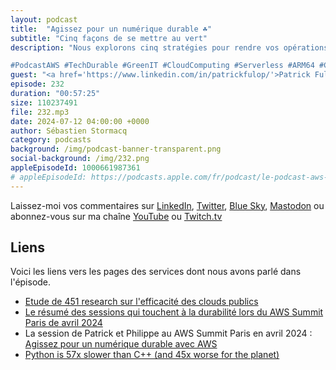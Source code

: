 ```yaml
---
layout: podcast
title:  "Agissez pour un numérique durable ☘️"
subtitle: "Cinq façons de se mettre au vert"
description: "Nous explorons cinq stratégies pour rendre vos opérations IT plus écologiques et efficientes. Que vous soyez un développeur, un architecte de solutions, ou simplement passionné par la tech durable, cet épisode est fait pour vous ! N'oubliez pas de vous abonner pour ne manquer aucun de nos futurs épisodes où nous décryptons les dernières tendances et technologies du cloud AWS !

#PodcastAWS #TechDurable #GreenIT #CloudComputing #Serverless #ARM64 #CodeOptimisation #DataResponsibility #AWSenFrançais"
guest: "<a href='https://www.linkedin.com/in/patrickfulop/'>Patrick Fulop, VP CLoud Operations chez Thales Digital Identity</a> et <a href='https://www.linkedin.com/in/philippedesmaison/'>Philippe Desmaison</a>, Head of Sustainability, AWS France"
episode: 232
duration: "00:57:25" 
size: 110237491
file: 232.mp3
date: 2024-07-12 04:00:00 +0000
author: Sébastien Stormacq
category: podcasts
background: /img/podcast-banner-transparent.png
social-background: /img/232.png
appleEpisodeId: 1000661987361
# appleEpisodeId: https://podcasts.apple.com/fr/podcast/le-podcast-aws-en-français/id1452118442
---
```


Laissez-moi vos commentaires sur [LinkedIn](https://www.linkedin.com/in/sebastienstormacq/), [Twitter](https://twitter.com/sebsto), [Blue Sky](https://bsky.app/profile/sebsto.bsky.social), [Mastodon](https://awscommunity.social/@sebsto) ou abonnez-vous sur ma chaîne [YouTube](https://www.youtube.com/sebsto) ou [Twitch.tv](https://www.twitch.tv/sebAWS)

## Liens

Voici les liens vers les pages des services dont nous avons parlé dans l'épisode.

- [Etude de 451 research sur l'efficacité des clouds publics](https://aws.amazon.com/sustainability/resources/)
- [Le résumé des sessions qui touchent à la durabilité lors du AWS Summit Paris de avril 2024](https://www.linkedin.com/posts/philippedesmaison_awssummit-sustainability-activity-7179059123135614976-sxRe/?originalSubdomain=fr)
- La session de Patrick et Philippe au AWS Summit Paris en avril 2024 : [Agissez pour un numérique durable avec AWS](https://www.youtube.com/watch?v=ZeFOM9MCRX8)
- [Python is 57x slower than C++ (and 45x worse for the planet)](https://www.efinancialcareers.fr/en/news/2023/06/which-programming-language-uses-the-most-energy)